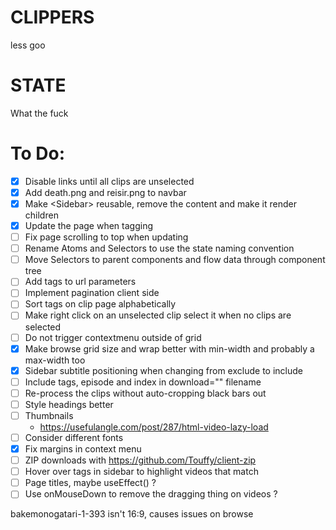 # CLIPPERS

less goo

# STATE

What the fuck

# To Do:

- [x] Disable links until all clips are unselected
- [x] Add death.png and reisir.png to navbar
- [x] Make \<Sidebar\> reusable, remove the content and make it render children
- [x] Update the page when tagging
- [ ] Fix page scrolling to top when updating
- [ ] Rename Atoms and Selectors to use the state naming convention
- [ ] Move Selectors to parent components and flow data through component tree
- [ ] Add tags to url parameters
- [ ] Implement pagination client side
- [ ] Sort tags on clip page alphabetically
- [ ] Make right click on an unselected clip select it when no clips are selected
- [ ] Do not trigger contextmenu outside of grid
- [x] Make browse grid size and wrap better with min-width and probably a max-width too
- [x] Sidebar subtitle positioning when changing from exclude to include
- [ ] Include tags, episode and index in download="" filename
- [ ] Re-process the clips without auto-cropping black bars out
- [ ] Style headings better
- [ ] Thumbnails
  - https://usefulangle.com/post/287/html-video-lazy-load
- [ ] Consider different fonts
- [x] Fix margins in context menu
- [ ] ZIP downloads with https://github.com/Touffy/client-zip
- [ ] Hover over tags in sidebar to highlight videos that match
- [ ] Page titles, maybe useEffect() ?
- [ ] Use onMouseDown to remove the dragging thing on videos ?

bakemonogatari-1-393 isn't 16:9, causes issues on browse
